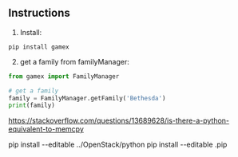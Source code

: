 ## Instructions

1. Install:

```
pip install gamex
```

2. get a family from familyManager:

```python
from gamex import FamilyManager

# get a family
family = FamilyManager.getFamily('Bethesda')
print(family)
```


https://stackoverflow.com/questions/13689628/is-there-a-python-equivalent-to-memcpy


pip install --editable ../OpenStack/python
pip install --editable .pip 